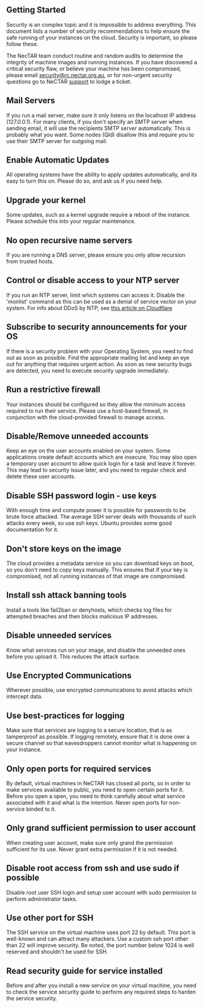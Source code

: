 ## Getting Started

Security is an complex topic and it is impossible to address everything. This
document lists a number of security recommendations to help ensure the safe
running of your instances on the cloud. Security is important, so please
follow these.

The NecTAR team conduct routine and random audits to determine the integrity
of machine images and running instances. If you have discovered a critical
security flaw, or believe your machine has been compromised, please email
<security@rc.nectar.org.au>, or for non-urgent security questions go to NeCTAR
[support][support] to lodge a ticket.

## Mail Servers

If you run a mail server, make sure it only listens on the localhost IP
address (127.0.0.1). For many clients, if you don't specify an SMTP server
when sending email, it will use the recipients SMTP server automatically. This
is probably what you want. Some nodes (Qld) disallow this and require you to
use their SMTP server for outgoing mail.

## Enable Automatic Updates

All operating systems have the ability to apply updates automatically, and its
easy to turn this on. Please do so, and ask us if you need help.

## Upgrade your kernel

Some updates, such as a kernel upgrade require a reboot of the instance. Please
schedule this into your regular maintenance.

## No open recursive name servers

If you are running a DNS server, please ensure you only allow recursion from
trusted hosts.

## Control or disable access to your NTP server

If you run an NTP server, limit which systems can access it. Disable the
'monlist' command as this can be used as a denial of service vector on your
system. For info about DDoS by NTP, see
[this article on Cloudflare][link1]

## Subscribe to security announcements for your OS

If there is a security problem with your Operating System, you need to find
out as soon as possible. Find the appropriate mailing list and keep an eye
out for anything that requires urgent action. As soon as new security bugs are
detected, you need to execute security upgrade immediately. 

## Run a restrictive firewall

Your instances should be configured so they allow the minimum access required
to run their service. Please use a host-based firewall, in conjunction with
the cloud-provided firewall to manage access.

## Disable/Remove unneeded accounts

Keep an eye on the user accounts enabled on your system. Some applications
create default accounts which are insecure. You may also open a temporary user
account to allow quick login for a task and leave it forever. This may lead to
security issue later, and you need to regular check and delete these user
accounts.

## Disable SSH password login - use keys

With enough time and compute power it is possible for passwords to be brute
force attacked. The average SSH server deals with thousands of such attacks
every week, so use ssh keys. Ubuntu provides some good documentation for it.

## Don't store keys on the image

The cloud provides a metadata service so you can download keys on boot, so
you don't need to copy keys manually. This ensures that if your key is
compromised, not all running instances of that image are compromised.

## Install ssh attack banning tools

Install a tools like fail2ban or denyhosts, which checks log files for
attempted breaches and then blocks malicious IP addresses.

## Disable unneeded services

Know what services run on your image, and disable the unneeded ones before
you upload it. This reduces the attack surface.

## Use Encrypted Communications

Wherever possible, use encrypted communications to avoid attacks which
intercept data.

## Use best-practices for logging

Make sure that services are logging to a secure location, that is as
tamperproof as possible. If logging remotely, ensure that it is done over
a secure channel so that eavesdroppers cannot monitor what is happening on
your instance.

## Only open ports for required services

By default, virtual machines in NeCTAR has closed all ports, so in order to make
services available to public, you need to open certain ports for it. Before you
open a open, you need to think carefully about what service associated with it
and what is the intention. Never open ports for non-service binded to it.

## Only grand sufficient permission to user account
When creating user account, make sure only grand the permission sufficient for 
its use. Never grant extra permission if it is not needed.

## Disable root access from ssh and use sudo if possible

Disable root user SSH login and setup user account with sudo permission to
perform administrator tasks.

## Use other port for SSH

The SSH service on the virtual machine uses port 22 by default. This port is 
well-known and can attract many attackers. Use a custom ssh port other than 22
will improve security. Be noted, the port number below 1024 is well reserved and
shouldn't be used for SSH.

## Read security guide for service installed

Before and after you install a new service on your virtual machine, you need to
check the service security guide to perform any required steps to harden the
service security.

[link1]: <https://blog.cloudflare.com/understanding-and-mitigating-ntp-based-ddos-attacks/> "Cloudflare Understanding NTP DDoS"
[support]: https://support.nectar.org.au/support/home
